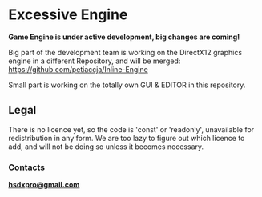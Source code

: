 Excessive Engine
================

**Game Engine is under active development, big changes are coming!**

Big part of the development team is working on the DirectX12 graphics engine in a different Repository, and will be merged: https://github.com/petiaccja/Inline-Engine

Small part is working on the totally own GUI & EDITOR in this repository.

Legal
---
There is no licence yet, so the code is 'const' or 'readonly', unavailable for redistribution in any form. We are too lazy to figure out which licence to add, and will not be doing so unless it becomes necessary.


### Contacts
**hsdxpro@gmail.com**
